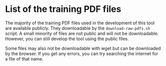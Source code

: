 # List of the training PDF files

The majority of the training PDF files used in the development of this tool are available publicly.
They downloadable by the `download-raw-pdfs.sh` script.
A small minority of files are not public and will not be downloadable.
However, you can still develop the tool using the public files.

Some files may also not be downloadable with wget but can be downloaded by the browser. If you get any errors, you can try searching the internet for a file of that name.